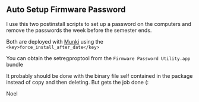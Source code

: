## Auto Setup Firmware Password ##

I use this two postinstall scripts to set up a password on the computers and remove the passwords the week before the semester ends.

Both are deployed with [Munki](http://code.google.com/p/munki) using the `<key>force_install_after_date</key>`

You can obtain the setregproptool from the `Firmware Password Utility.app` bundle

It probably should be done with the binary file self contained in the package instead of copy and then deleting. But gets the job done (:

Noel